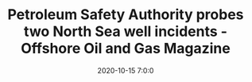 ---
"title": "Petroleum Safety Authority probes two North Sea well incidents - Offshore Oil and Gas Magazine"
"date": "2020-10-15 7:0:0"
"feed_name": "GOOGLENEWSDRILLING"
"feed_website": "https://news.google.com/search?q=drilling%2Bincident&hl=en-US&gl=US&ceid=US:en"
"feed_rss": "https://news.google.com/rss/search?q=drilling%2Bincident&hl=en-US&gl=US&ceid=US:en"
"link": "https://www.offshore-mag.com/drilling-completion/article/14185301/petroleum-safety-authority-probes-two-north-sea-well-incidents"
"file": "_posts/2021-1-1-04bc4f4394e6a1b1e5202a1bbd294279fc2db549.md"
"accident": "0"
"drilling": "0"
"dead": "0"
"injured": "0"
---